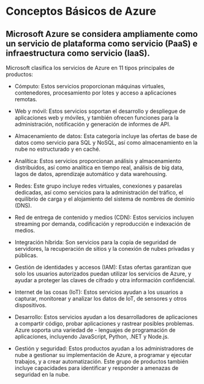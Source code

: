 # Conceptos Básicos de Azure

## Microsoft Azure se considera ampliamente como un servicio de plataforma como servicio (PaaS) e infraestructura como servicio (IaaS).

Microsoft clasifica los servicios de Azure en 11 tipos principales de productos:

- Cómputo: Estos servicios proporcionan máquinas virtuales, contenedores, procesamiento por lotes y acceso a aplicaciones remotas.

- Web y móvil: Estos servicios soportan el desarrollo y despliegue de aplicaciones web y móviles, y también ofrecen funciones para la administración, notificación y generación de informes de API.

- Almacenamiento de datos: Esta categoría incluye las ofertas de base de datos como servicio para SQL y NoSQL, así como almacenamiento en la nube no estructurado y en caché.
- Analítica: Estos servicios proporcionan análisis y almacenamiento distribuidos, así como analítica en tiempo real, análisis de big data, lagos de datos, aprendizaje automático y data warehousing.

- Redes: Este grupo incluye redes virtuales, conexiones y pasarelas dedicadas, así como servicios para la administración del tráfico, el equilibrio de carga y el alojamiento del sistema de nombres de dominio (DNS).

- Red de entrega de contenido y medios (CDN): Estos servicios incluyen streaming por demanda, codificación y reproducción e indexación de medios.

- Integración híbrida: Son servicios para la copia de seguridad de servidores, la recuperación de sitios y la conexión de nubes privadas y públicas.

- Gestión de identidades y accesos (IAM): Estas ofertas garantizan que solo los usuarios autorizados puedan utilizar los servicios de Azure, y ayudar a proteger las claves de cifrado y otra información confidencial.

- Internet de las cosas (IoT): Estos servicios ayudan a los usuarios a capturar, monitorear y analizar los datos de IoT, de sensores y otros dispositivos.

- Desarrollo: Estos servicios ayudan a los desarrolladores de aplicaciones a compartir código, probar aplicaciones y rastrear posibles problemas. Azure soporta una variedad de    - lenguajes de programación de aplicaciones, incluyendo JavaScript, Python, .NET y Node.js.

- Gestión y seguridad: Estos productos ayudan a los administradores de nube a gestionar su implementación de Azure, a programar y ejecutar trabajos, y a crear automatización. Este grupo de productos también incluye capacidades para identificar y responder a amenazas de seguridad en la nube.
